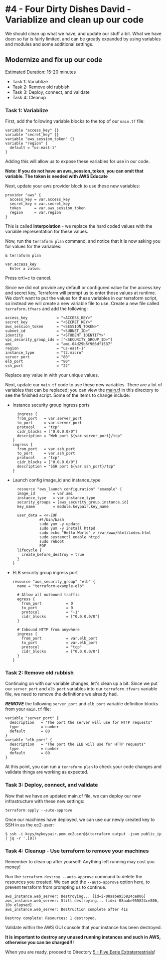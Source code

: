 # #4 - Four Dirty Dishes David - Variablize and clean up our code

We should clean up what we have, and update our stuff a bit.  What we have doen so far is fairly limited, and can be greatly expanded by using variables and modules and some additional settings.

## Modernize and fix up our code

Estimated Duration: 15-20 minutes

- Task 1: Variablize
- Task 2: Remove old rubbish
- Task 3: Deploy, connect, and validate
- Task 4: Cleanup

### Task 1: Variablize

First, add the following variable blocks to the top of our `main.tf` file:
```hcl
variable "access_key" {}
variable "secret_key" {}
variable "aws_session_token" {}
variable "region" {
  default = "us-east-1"
}
```
Adding this will allow us to expose these variables for use in our code.

**Note: If you do not have an aws_session_token, you can omit that variable.  The token is needed with AWS Educate**

Next, update your aws provider block to use these new variables:
```hcl
provider "aws" {
  access_key = var.access_key
  secret_key = var.secret_key
  token      = var.aws_session_token
  region     = var.region
}
```
This is called **interpolation** - we replace the hard coded values with the variable representation for these values.

Now, run the `terraform plan` command, and notice that it is now asking you for values for the variables:
```
& terraform plan
```
```
var.access_key
  Enter a value:
```
Press crtl+c to cancel.

Since we did not provide any default or configured value for the access key and secret key, Terraform will prompt us to enter those values at runtime.  We don't want to put the values for these variables in our terraform script, so instead we will create a new variable file to use.  Create a new file called `terraform.tfvars` and add the following:
```hcl
access_key             = "<ACCESS_KEY>"
secret_key             = "<SECRET_KEY>"
aws_session_token      = "<SESSION_TOKEN>"
subnet_id              = "<SUBNET_ID>"
identity               = "<STUDENT_IDENTITY>"
vpc_security_group_ids = ["<SECURITY_GROUP_ID>"]
ami                    = "ami-04d29b6f966df1537"
region                 = "us-east-1"
instance_type          = "t2.micro"
server_port            = "80"
elb_port               = "80"
ssh_port               = "22"
```

Replace any value in <brackets> with your unique values.

Next, update our `main.tf` code to use these new variables.  There are a lot of variables that can be replaced; you can view the [main.tf](./main.tf) in this directory to see the finished script.  Some of the items to change include:
- Instance security group ingress ports
  ```hcl
    ingress {
    from_port   = var.server_port
    to_port     = var.server_port
    protocol    = "tcp"
    cidr_blocks = ["0.0.0.0/0"]
    description = "Web port ${var.server_port}/tcp"
  }
  ingress {
    from_port   = var.ssh_port
    to_port     = var.ssh_port
    protocol    = "tcp"
    cidr_blocks = ["0.0.0.0/0"]
    description = "SSH port ${var.ssh_port}/tcp"
  }
  ```

- Launch config image_id and instance_type
  ```hcl
    resource "aws_launch_configuration" "example" {
    image_id        = var.ami
    instance_type   = var.instance_type
    security_groups = [aws_security_group.instance.id]
    key_name        = module.keypair.key_name

    user_data = <<-EOF
              #!/bin/bash
              sudo yum -y update
              sudo yum -y install httpd
              sudo echo "Hello World" > /var/www/html/index.html
              sudo systemctl enable httpd
              sudo reboot
              EOF
    lifecycle {
      create_before_destroy = true
    }
  }
  ```

- ELB security group ingress port
  ```hcl
  resource "aws_security_group" "elb" {
    name = "terraform-example-elb"

    # Allow all outbound traffic
    egress {
      from_port           = 0
      to_port             = 0
      protocol            = "-1"
      cidr_blocks         = ["0.0.0.0/0"]
    }

    # Inbound HTTP from anywhere
    ingress {
      from_port           = var.elb_port
      to_port             = var.elb_port
      protocol            = "tcp"
      cidr_blocks         = ["0.0.0.0/0"]
    }
  }
  ```

### Task 2: Remove old rubbish

Continuing on with our variable changes, let's clean up a bit.  Since we put our `server_port` and `elb_port` variables into our `terraform.tfvars` variable file, we need to remove the definitions we already had.

***REMOVE*** the following `server_port` and `elb_port` variable definition blocks from your `main.tf` file:
```hcl
variable "server_port" {
  description   = "The port the server will use for HTTP requests"
  type          = number
  default       = 80
}
variable "elb_port" {
  description   = "The port the ELB will use for HTTP requests"
  type          = number
  default       = 80
}
```

At this point, you can run a `terraform plan` to check your code changes and validate things are working as expected.

### Task 3: Deploy, connect, and validate

Now that we have an updated main.cf file, we can deploy our new infrastructure with these new settings:

```shell
terraform apply --auto-approve
```

Once our machines have deployed, we can use our newly created key to SSH in as the ec2-user:

`$ ssh -i keys/mykeypair.pem ec2user@$(terraform output -json public_ip | jq -r '.[0])`

### Task 4: Cleanup - Use terraform to remove your machines

Remember to clean up after yourself!  Anything left running may cost you money!

Run the `terraform destroy --auto-approve` command to delete the resources you created.  We can add the `--auto-approve` option here, to prevent terraform from prompting us to continue.

```text
aws_instance.web_server: Destroying... [id=i-08aabe955824ce806]
aws_instance.web_server: Still destroying... [id=i-08aabe955824ce806, 10s elapsed]
aws_instance.web_server: Destruction complete after 41s

Destroy complete! Resources: 1 destroyed.
```

Validate within the AWS GUI console that your instance has been destroyed.

**It is important to destroy any unused running instances and such in AWS, otherwise you can be charged!!!**

When you are ready, proceed to Directory [5 - Five Eerie Extraterrestrials](../5-five-eerie-extraterrestrials)!
